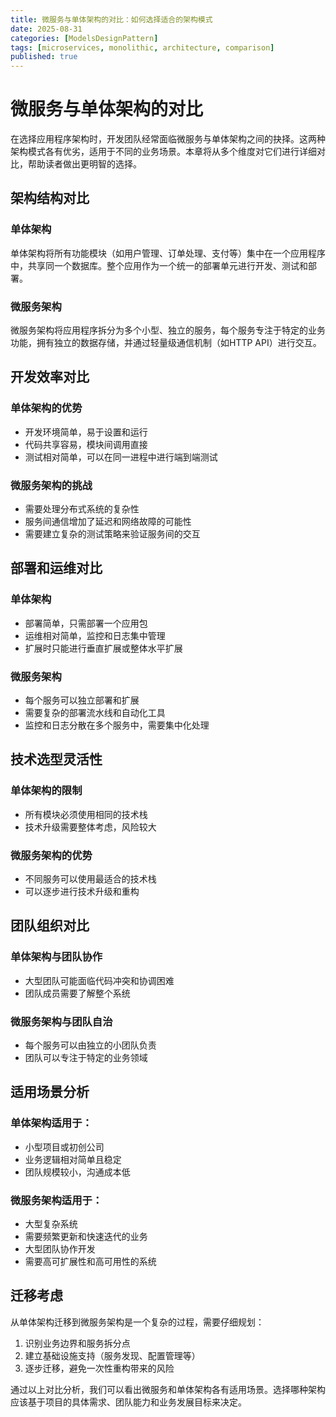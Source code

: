 ```yaml
---
title: 微服务与单体架构的对比：如何选择适合的架构模式
date: 2025-08-31
categories: [ModelsDesignPattern]
tags: [microservices, monolithic, architecture, comparison]
published: true
---
```


# 微服务与单体架构的对比

在选择应用程序架构时，开发团队经常面临微服务与单体架构之间的抉择。这两种架构模式各有优劣，适用于不同的业务场景。本章将从多个维度对它们进行详细对比，帮助读者做出更明智的选择。

## 架构结构对比

### 单体架构
单体架构将所有功能模块（如用户管理、订单处理、支付等）集中在一个应用程序中，共享同一个数据库。整个应用作为一个统一的部署单元进行开发、测试和部署。

### 微服务架构
微服务架构将应用程序拆分为多个小型、独立的服务，每个服务专注于特定的业务功能，拥有独立的数据存储，并通过轻量级通信机制（如HTTP API）进行交互。

## 开发效率对比

### 单体架构的优势
- 开发环境简单，易于设置和运行
- 代码共享容易，模块间调用直接
- 测试相对简单，可以在同一进程中进行端到端测试

### 微服务架构的挑战
- 需要处理分布式系统的复杂性
- 服务间通信增加了延迟和网络故障的可能性
- 需要建立复杂的测试策略来验证服务间的交互

## 部署和运维对比

### 单体架构
- 部署简单，只需部署一个应用包
- 运维相对简单，监控和日志集中管理
- 扩展时只能进行垂直扩展或整体水平扩展

### 微服务架构
- 每个服务可以独立部署和扩展
- 需要复杂的部署流水线和自动化工具
- 监控和日志分散在多个服务中，需要集中化处理

## 技术选型灵活性

### 单体架构的限制
- 所有模块必须使用相同的技术栈
- 技术升级需要整体考虑，风险较大

### 微服务架构的优势
- 不同服务可以使用最适合的技术栈
- 可以逐步进行技术升级和重构

## 团队组织对比

### 单体架构与团队协作
- 大型团队可能面临代码冲突和协调困难
- 团队成员需要了解整个系统

### 微服务架构与团队自治
- 每个服务可以由独立的小团队负责
- 团队可以专注于特定的业务领域

## 适用场景分析

### 单体架构适用于：
- 小型项目或初创公司
- 业务逻辑相对简单且稳定
- 团队规模较小，沟通成本低

### 微服务架构适用于：
- 大型复杂系统
- 需要频繁更新和快速迭代的业务
- 大型团队协作开发
- 需要高可扩展性和高可用性的系统

## 迁移考虑

从单体架构迁移到微服务架构是一个复杂的过程，需要仔细规划：
1. 识别业务边界和服务拆分点
2. 建立基础设施支持（服务发现、配置管理等）
3. 逐步迁移，避免一次性重构带来的风险

通过以上对比分析，我们可以看出微服务和单体架构各有适用场景。选择哪种架构应该基于项目的具体需求、团队能力和业务发展目标来决定。